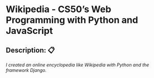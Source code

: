 # Wikipedia - CS50’s Web Programming with Python and JavaScript

## Description: 📋

_I created an online encyclopedia like Wikipedia with Python and the framework Django._

